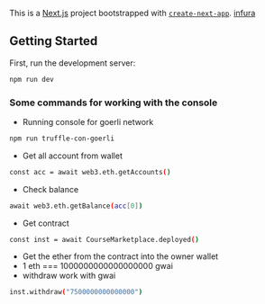 This is a [Next.js](https://nextjs.org/) project bootstrapped with
[`create-next-app`](https://github.com/vercel/next.js/tree/canary/packages/create-next-app).
[infura](https://app.infura.io/dashboard)

## Getting Started

First, run the development server:

```bash
npm run dev
```

### Some commands for working with the console

- Running console for goerli network

```bash
npm run truffle-con-goerli
```

- Get all account from wallet

```bash
const acc = await web3.eth.getAccounts()
```

- Check balance

```bash
await web3.eth.getBalance(acc[0])
```

- Get contract

```bash
const inst = await CourseMarketplace.deployed()
```

- Get the ether from the contract into the owner wallet
- 1 eth === 1000000000000000000 gwai
- withdraw work with gwai

```bash
inst.withdraw("7500000000000000")
```

```bash

```
